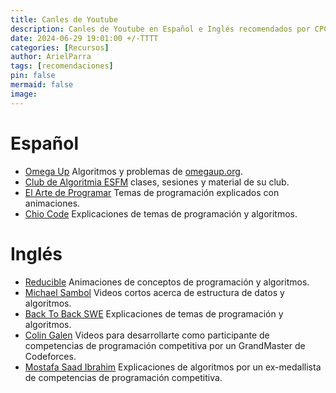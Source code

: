 ```yaml
---
title: Canles de Youtube
description: Canles de Youtube en Español e Inglés recomendados por CPC-GALLOS
date: 2024-06-29 19:01:00 +/-TTTT
categories: [Recursos]
author: ArielParra 
tags: [recomendaciones]  
pin: false
mermaid: false
image:
---
```


# Español

- [Omega Up](https://www.youtube.com/@omegaUp1) Algoritmos y problemas de [omegaup.org](https://www.omegaup.org).
- [Club de Algoritmia ESFM](https://www.youtube.com/@clubdealgoritmiaesfm3307) clases, sesiones y material de su club.
- [El Arte de Programar](https://www.youtube.com/@ArteProgramar) Temas de programación explicados con animaciones.
- [Chio Code](https://www.youtube.com/@ChioCode) Explicaciones de temas de programación y algoritmos.

# Inglés

- [Reducible](https://www.youtube.com/@Reducible) Animaciones de conceptos de programación y algoritmos.
- [Michael Sambol](https://www.youtube.com/@michaelsambol) Videos cortos acerca de estructura de datos y algoritmos.
- [Back To Back SWE](https://www.youtube.com/@BackToBackSWE) Explicaciones de temas de programación y algoritmos.
- [Colin Galen](https://www.youtube.com/@ColinGalen) Videos para desarrollarte como participante de competencias de programación competitiva por un GrandMaster de Codeforces.
- [Mostafa Saad Ibrahim](https://www.youtube.com/@ArabicCompetitiveProgramming) Explicaciones de algoritmos por un ex-medallista de competencias de programación competitiva.
